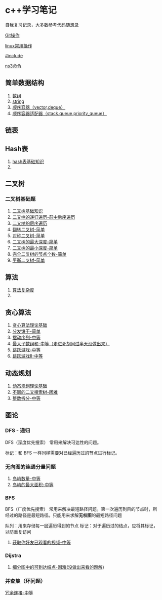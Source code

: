 # c++学习笔记

自我复习记录，大多数参考[代码随想录](https://github.com/youngyangyang04/leetcode-master/blob/master/README.md)

[Git操作](./basics/Git操作.md)

[linux常用操作](./basics/linux常用操作.md)

[#include <cmath>](./basics/cmath.md)

[ns3命令](./basics/ns3命令.md)

## 简单数据结构

1. [数组](./basics/数组.md)
2. [string](./basics/string.md)
3. [顺序容器（vector,deque）](./basics/顺序容器（vector,deque）.md)
4. [顺序容器适配器（stack,queue,priority_queue）](./basics/顺序容器适配器（stack,queue,priority_queue）.md)



## 链表



## Hash表

1. [hash表基础知识](./basics/hash表基础知识.md)
2. 



## 二叉树

### 二叉树基础题

1. [二叉树基础知识](./basics/二叉树.md)
2. [二叉树的递归遍历-前中后序遍历](./problems/144.94.145.二叉树的前中后序遍历.md)
3. [二叉树的层序遍历](./problems/102.二叉树的层序遍历.md)
4. [翻转二叉树-简单](./problems/226.翻转二叉树-简单.md)
5. [对称二叉树-简单](./problems/101.对称二叉树-简单.md)
6. [二叉树的最大深度-简单](./problems/104.二叉树的最大深度-简单.md)
7. [二叉树的最小深度-简单](./problems/111.二叉树的最小深度-简单.md)
8. [完全二叉树的节点个数-简单](./problems/222.完全二叉树的节点个数-简单.md)
9. [平衡二叉树-简单](./problems/110.平衡二叉树-简单.md)



## 算法

1. [算法复杂度](./basics/算法复杂度.md)
2. 



## 贪心算法 

1. [贪心算法理论基础](./basics/贪心算法理论基础.md)
2. [分发饼干-简单](./problems/455.分发饼干-简单.md)
3. [摆动序列-中等](./problems/376.摆动序列-中等.md)
4. [最大子数组和-中等（走进死胡同过半天没做出来）](./problems/53.最大子数组和-中等.md)
5. [跳跃游戏-中等](./problems/55.跳跃游戏-中等.md)
6. [跳跃游戏II-中等](./problems/45.跳跃游戏II-中等.md)



## 动态规划

1. [动态规划理论基础](./basics/动态规划理论基础.md)
2. [不同的二叉搜索树-困难](./problems/96.不同的二叉搜索树-困难.md)
3. [整数拆分-中等](./problems/343.整数拆分-中等.md)







## 图论

### DFS - 递归

DFS（深度优先搜索） 常用来解决可达性的问题。

标记：和 BFS 一样同样需要对已经遍历过的节点进行标记。

### 无向图的连通分量问题

1. [岛屿数量-中等](./problems/200.岛屿数量-中等.md)
2. [岛屿的最大面积-中等](./problems/695.岛屿的最大面积-中等.md)

### BFS

BFS（广度优先搜索） 常用来解决最短路径问题。第一次遍历到目的节点时，所经过的路径是最短路径。只能用来求解**无权图**的最短路径问题

队列：用来存储每一层遍历得到的节点
标记：对于遍历过的结点，应将其标记，以防重复访问

1. [获取你好友已观看的视频-中等](./problems/1311.获取你好友已观看的视频-中等.md)

### Dijstra

1. [细分图中的可到达结点-困难(没做出来看的题解)](./problem/882.细分图中的可到达结点-困难.md)



### 并查集（环问题）

[冗余连接-中等](./problems/684.冗余连接-中等.md)

